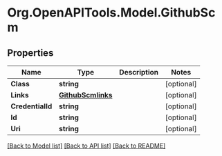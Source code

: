 # Org.OpenAPITools.Model.GithubScm

## Properties

Name | Type | Description | Notes
------------ | ------------- | ------------- | -------------
**Class** | **string** |  | [optional] 
**Links** | [**GithubScmlinks**](GithubScmlinks.md) |  | [optional] 
**CredentialId** | **string** |  | [optional] 
**Id** | **string** |  | [optional] 
**Uri** | **string** |  | [optional] 

[[Back to Model list]](../../README.md#documentation-for-models) [[Back to API list]](../../README.md#documentation-for-api-endpoints) [[Back to README]](../../README.md)

